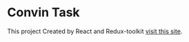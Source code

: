 # Convin Task 

This project Created by React and Redux-toolkit [visit this site](https://convin-task-redux-toolkit.netlify.app/).


